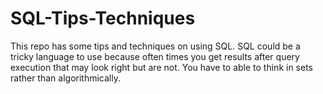 SQL-Tips-Techniques
===================

This repo has some tips and techniques on using SQL. SQL could be a tricky language to use
because often times you get results after query execution that may look right but are not. You have to able to
think in sets rather than algorithmically. 

